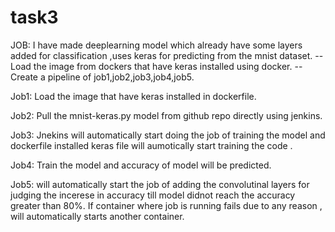 # task3

JOB: I have made deeplearning model which already have some layers added for classification ,uses keras for predicting from the mnist dataset. --Load the image from dockers that have keras installed using docker. --Create a pipeline of job1,job2,job3,job4,job5.

Job1: Load the image that have keras installed in dockerfile.

Job2: Pull the mnist-keras.py model from github repo directly using jenkins.

Job3: Jnekins will automatically start doing the job of training the model and dockerfile installed keras file will aumotically start training the code .

Job4: Train the model and accuracy of model will be predicted.

Job5: will automatically start the job of adding the convolutinal layers for judging the incerese in accuracy till model didnot reach the accuracy greater than 80%. If container where job is running fails due to any reason , will automatically starts another container.

